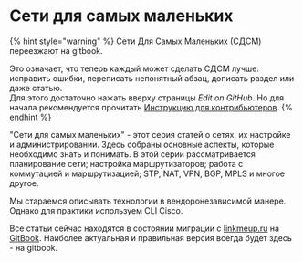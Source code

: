 # Сети для самых маленьких

{% hint style="warning" %}
Сети Для Самых Маленьких \(СДСМ\) переезжают на gitbook. 

Это означает, что теперь каждый может сделать СДСМ лучше: исправить ошибки, переписать непонятный абзац, дописать раздел или даже статью.  
Для этого достаточно нажать вверху страницы _Edit on GitHub_. Но для начала рекомендуется прочитать [Инструкцию для контрибьютеров](https://github.com/eucariot/SDSM/blob/master/CONTRIBUTING.md).
{% endhint %}

"Сети для самых маленьких" - этот серия статей о сетях, их настройке и администрировании. Здесь собраны основные аспекты, которые необходимо знать и понимать. В этой серии рассматривается планирование сети; настройка маршрутизаторов; работа с коммутацией и маршрутизацией; STP, NAT, VPN, BGP, MPLS и многое другое.

Мы стараемся описывать технологии в вендоронезависимой манере.  
Однако для практики используем CLI Cisco.

Все статьи сейчас находятся в состоянии миграции с [linkmeup.ru](https://linkmeup.ru/blog/sdsm) на [GitBook](https://linkmeup.gitbook.io/sdsm/). Наиболее актуальная и правильная версия всегда будет здесь - на gitbook.

